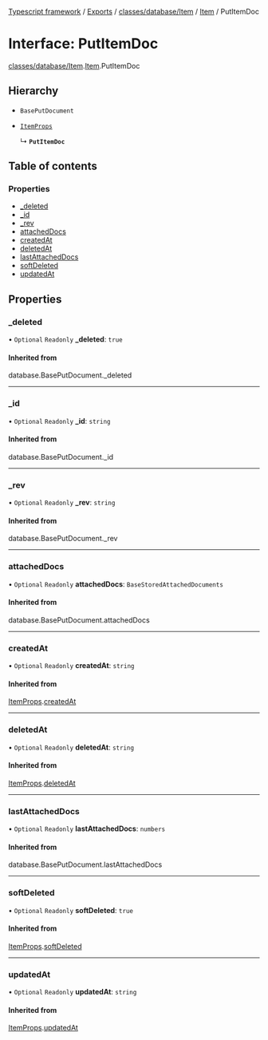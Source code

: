 [Typescript framework](../index.md) / [Exports](../modules.md) / [classes/database/Item](../modules/classes_database_Item.md) / [Item](../modules/classes_database_Item.Item.md) / PutItemDoc

# Interface: PutItemDoc

[classes/database/Item](../modules/classes_database_Item.md).[Item](../modules/classes_database_Item.Item.md).PutItemDoc

## Hierarchy

- `BasePutDocument`

- [`ItemProps`](classes_database_Item.Item.ItemProps.md)

  ↳ **`PutItemDoc`**

## Table of contents

### Properties

- [\_deleted](classes_database_Item.Item.PutItemDoc.md#_deleted)
- [\_id](classes_database_Item.Item.PutItemDoc.md#_id)
- [\_rev](classes_database_Item.Item.PutItemDoc.md#_rev)
- [attachedDocs](classes_database_Item.Item.PutItemDoc.md#attacheddocs)
- [createdAt](classes_database_Item.Item.PutItemDoc.md#createdat)
- [deletedAt](classes_database_Item.Item.PutItemDoc.md#deletedat)
- [lastAttachedDocs](classes_database_Item.Item.PutItemDoc.md#lastattacheddocs)
- [softDeleted](classes_database_Item.Item.PutItemDoc.md#softdeleted)
- [updatedAt](classes_database_Item.Item.PutItemDoc.md#updatedat)

## Properties

### \_deleted

• `Optional` `Readonly` **\_deleted**: ``true``

#### Inherited from

database.BasePutDocument.\_deleted

___

### \_id

• `Optional` `Readonly` **\_id**: `string`

#### Inherited from

database.BasePutDocument.\_id

___

### \_rev

• `Optional` `Readonly` **\_rev**: `string`

#### Inherited from

database.BasePutDocument.\_rev

___

### attachedDocs

• `Optional` `Readonly` **attachedDocs**: `BaseStoredAttachedDocuments`

#### Inherited from

database.BasePutDocument.attachedDocs

___

### createdAt

• `Optional` `Readonly` **createdAt**: `string`

#### Inherited from

[ItemProps](classes_database_Item.Item.ItemProps.md).[createdAt](classes_database_Item.Item.ItemProps.md#createdat)

___

### deletedAt

• `Optional` `Readonly` **deletedAt**: `string`

#### Inherited from

[ItemProps](classes_database_Item.Item.ItemProps.md).[deletedAt](classes_database_Item.Item.ItemProps.md#deletedat)

___

### lastAttachedDocs

• `Optional` `Readonly` **lastAttachedDocs**: `numbers`

#### Inherited from

database.BasePutDocument.lastAttachedDocs

___

### softDeleted

• `Optional` `Readonly` **softDeleted**: ``true``

#### Inherited from

[ItemProps](classes_database_Item.Item.ItemProps.md).[softDeleted](classes_database_Item.Item.ItemProps.md#softdeleted)

___

### updatedAt

• `Optional` `Readonly` **updatedAt**: `string`

#### Inherited from

[ItemProps](classes_database_Item.Item.ItemProps.md).[updatedAt](classes_database_Item.Item.ItemProps.md#updatedat)
